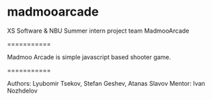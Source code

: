madmooarcade
============

XS Software & NBU Summer intern project team MadmooArcade

===========

Madmoo Arcade is simple javascript based shooter game. 

===========

Authors: Lyubomir Tsekov, Stefan Geshev, Atanas Slavov
Mentor: Ivan Nozhdelov
